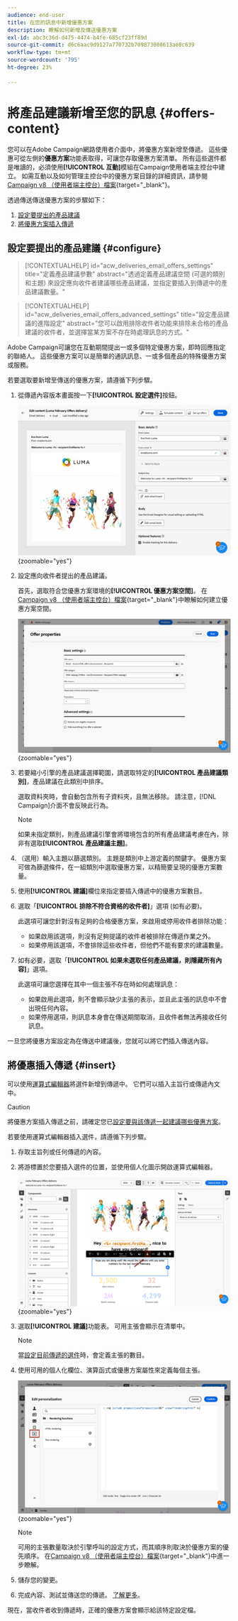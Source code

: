 ```yaml
---
audience: end-user
title: 在您的訊息中新增優惠方案
description: 瞭解如何新增及傳送優惠方案
exl-id: abc3c36d-d475-4474-b4fe-685cf23ff89d
source-git-commit: d6c6aac9d9127a770732b709873008613ae8c639
workflow-type: tm+mt
source-wordcount: '795'
ht-degree: 23%

---
```


# 將產品建議新增至您的訊息 {#offers-content}

您可以在Adobe Campaign網路使用者介面中，將優惠方案新增至傳遞。 這些優惠可從左側的&#x200B;**優惠方案**&#x200B;功能表取得，可讓您存取優惠方案清單。 所有這些選件都是唯讀的，必須使用&#x200B;**[!UICONTROL 互動]**&#x200B;模組在Campaign使用者端主控台中建立。 如需互動以及如何管理主控台中的優惠方案目錄的詳細資訊，請參閱[Campaign v8 （使用者端主控台）檔案](https://experienceleague.adobe.com/docs/campaign/campaign-v8/offers/interaction.html?lang=zh-Hant){target="_blank"}。

透過傳送傳送優惠方案的步驟如下：

1. [設定要提出的產品建議](#configure)
1. [將優惠方案插入傳遞](#insert)

## 設定要提出的產品建議 {#configure}

>[!CONTEXTUALHELP]
>id="acw_deliveries_email_offers_settings"
>title="定義產品建議參數"
>abstract="透過定義產品建議空間 (可選的類別和主題) 來設定應向收件者建議哪些產品建議，並指定要插入到傳遞中的產品建議數量。"

>[!CONTEXTUALHELP]
>id="acw_deliveries_email_offers_advanced_settings"
>title="設定產品建議的進階設定"
>abstract="您可以啟用排除收件者功能來排除未合格的產品建議的收件者，並選擇當某方案不存在時處理訊息的方式。"

Adobe Campaign可讓您在互動期間提出一或多個特定優惠方案，即時回應指定的聯絡人。 這些優惠方案可以是簡單的通訊訊息、一或多個產品的特殊優惠方案或服務。

若要選取要新增至傳送的優惠方案，請遵循下列步驟。

1. 從傳遞內容版本畫面按一下&#x200B;**[!UICONTROL 設定選件]**&#x200B;按鈕。

   ![在傳遞內容版本畫面中顯示優惠方案設定按鈕的熒幕擷圖](assets/offer-setup.png){zoomable="yes"}

1. 設定應向收件者提出的產品建議。

   首先，選取符合您優惠方案環境的&#x200B;**[!UICONTROL 優惠方案空間]**。 在[Campaign v8 （使用者端主控台）檔案](https://experienceleague.adobe.com/docs/campaign/campaign-v8/offers/interaction-settings/interaction-offer-spaces.html){target="_blank"}中瞭解如何建立優惠方案空間。

   ![熒幕擷圖顯示優惠方案建立內容中的優惠方案空間選擇](assets/offer-create-content.png){zoomable="yes"}

1. 若要縮小引擎的產品建議選擇範圍，請選取特定的&#x200B;**[!UICONTROL 產品建議類別]**，產品建議在此類別中排序。

   選取資料夾時，會自動包含所有子資料夾，且無法移除。 請注意，[!DNL Campaign]介面不會反映此行為。

   >[!NOTE]
   >
   >如果未指定類別，則產品建議引擎會將環境包含的所有產品建議考慮在內，除非有選取&#x200B;**[!UICONTROL 產品建議主題]**。

1. （選用）輸入主題以篩選類別。 主題是類別中上游定義的關鍵字。 優惠方案可做為篩選條件，在一組類別中選取優惠方案，以精簡要呈現的優惠方案數量。

1. 使用&#x200B;**[!UICONTROL 建議]**&#x200B;欄位來指定要插入傳遞中的優惠方案數目。

1. 選取「**[!UICONTROL 排除不符合資格的收件者]**」選項 (如有必要)。

   此選項可讓您針對沒有足夠的合格優惠方案，來啟用或停用收件者排除功能：

   * 如果啟用該選項，則沒有足夠提議的收件者被排除在傳遞作業之外。
   * 如果停用該選項，不會排除這些收件者，但他們不能有要求的建議數量。

1. 如有必要，選取「**[!UICONTROL 如果未選取任何產品建議，則隱藏所有內容]**」選項。

   此選項可讓您選擇在其中一個主張不存在時如何處理訊息：

   * 如果啟用此選項，則不會顯示缺少主張的表示，並且此主張的訊息中不會出現任何內容。
   * 如果停用選項，則訊息本身會在傳送期間取消，且收件者無法再接收任何訊息。

一旦您將優惠方案設定為在傳送中建議後，您就可以將它們插入傳送內容。

## 將優惠插入傳遞 {#insert}

可以使用[運算式編輯器](../personalization/gs-personalization.md#access)將選件新增到傳遞中。 它們可以插入主旨行或傳遞內文中。

>[!CAUTION]
>
>將優惠方案插入傳遞之前，請確定您已[設定要與該傳遞一起建議哪些優惠方案](#configure)。

若要使用運算式編輯器插入選件，請遵循下列步驟。

1. 存取主旨列或任何傳遞的內容。

1. 將游標置於您要插入選件的位置，並使用個人化圖示開啟運算式編輯器。

   ![熒幕擷圖顯示用來開啟運算式編輯器的個人化圖示](assets/offer-insert-perso-icon.png){zoomable="yes"}

1. 選取&#x200B;**[!UICONTROL 建議]**&#x200B;功能表。 可用主張會顯示在清單中。

   >[!NOTE]
   >
   >當[設定目前傳遞的選件](#configure)時，會定義主張的數目。

1. 使用可用的個人化欄位、演算函式或優惠方案屬性來定義每個主張。

   ![熒幕擷圖顯示插入傳遞內容中的選件](assets/offer-inserted.png){zoomable="yes"}

   >[!NOTE]
   >
   >可用的主張數量取決於引擎呼叫的設定方式，而其順序則取決於優惠方案的優先順序。 在[Campaign v8 （使用者端主控台）檔案](https://experienceleague.adobe.com/docs/campaign/campaign-v8/offers/interaction-best-practices.html){target="_blank"}中進一步瞭解。

1. 儲存您的變更。

1. 完成內容、測試並傳送您的傳遞。 [了解更多](gs-messages.md)。

現在，當收件者收到傳遞時，正確的優惠方案會顯示給該特定設定檔。